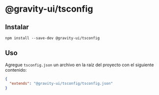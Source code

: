 # @gravity-ui/tsconfig

## Instalar

```
npm install --save-dev @gravity-ui/tsconfig
```

## Uso

Agregue `tsconfig.json` un archivo en la raíz del proyecto con el siguiente contenido:

```json
{
  "extends": "@gravity-ui/tsconfig/tsconfig.json"
}
```
